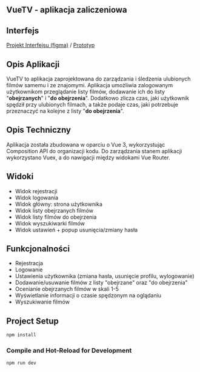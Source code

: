 ## VueTV - aplikacja zaliczeniowa

## Interfejs
[Projekt Interfejsu (figma)](https://www.figma.com/file/ToCZtfqYqHsnE4Ot6ljAUn/VueTV?type=design&node-id=0%3A1&mode=design&t=svhmutbHMhWSaJMN-1) / [Prototyp](https://www.figma.com/proto/ToCZtfqYqHsnE4Ot6ljAUn/VueTV?type=design&node-id=2-2&t=Pf1pyUOi2yhRJpBO-0&scaling=min-zoom&page-id=0%3A1&starting-point-node-id=2%3A2)
## Opis Aplikacji
VueTV to aplikacja zaprojektowana do zarządzania i śledzenia ulubionych filmów samemu i ze znajomymi. Aplikacja umożliwia zalogowanym użytkownikom przeglądanie listy filmów, dodawanie ich do listy "**obejrzanych**" i "**do obejrzenia**". Dodatkowo zlicza czas, jaki użytkownik spędził przy ulubionych filmach, a także podaje czas, jaki potrzebuje przeznaczyć na kolejne z listy "**do obejrzenia**". 

## Opis Techniczny
Aplikacja została zbudowana w oparciu o Vue 3, wykorzystując Composition API do organizacji kodu. Do zarządzania stanem aplikacji wykorzystano Vuex, a do nawigacji między widokami Vue Router.

## Widoki
 * Widok rejestracji
 * Widok logowania
 * Widok główny: strona użytkownika 
 * Widok listy obejrzanych filmów
 * Widok listy filmów do obejrzenia
 * Widok wyszukiwarki filmów
 * Widok ustawień + popup usunięcia/zmiany hasła

## Funkcjonalności
 * Rejestracja
 * Logowanie
 * Ustawienia użytkownika (zmiana hasła, usunięcie profilu, wylogowanie)
 * Dodawanie/usuwanie filmów z listy "obejrzane" oraz "do obejrzenia"
 * Ocenianie obejrzanych filmów w skali 1-5
 * Wyświetlanie informacji o czasie spędzonym na oglądaniu
 * Wyszukiwanie filmów

## Project Setup

```sh
npm install
```

### Compile and Hot-Reload for Development

```sh
npm run dev
```
